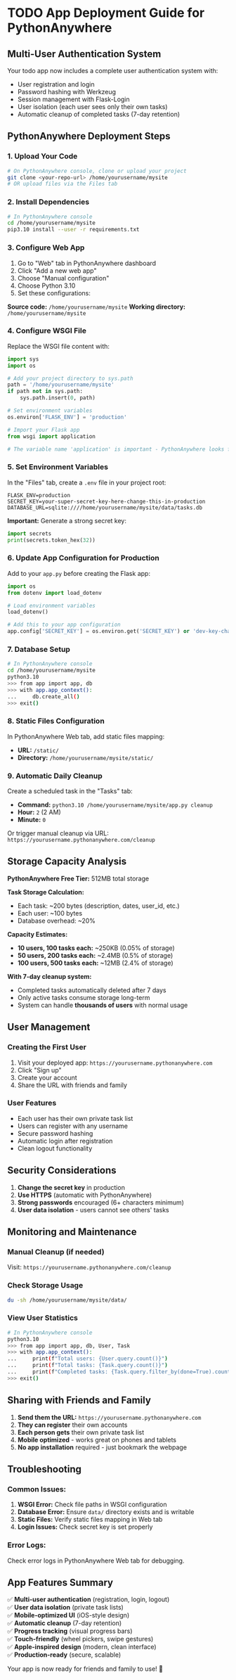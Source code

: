 # TODO App Deployment Guide for PythonAnywhere

## Multi-User Authentication System

Your todo app now includes a complete user authentication system with:
- User registration and login
- Password hashing with Werkzeug
- Session management with Flask-Login
- User isolation (each user sees only their own tasks)
- Automatic cleanup of completed tasks (7-day retention)

## PythonAnywhere Deployment Steps

### 1. Upload Your Code

```bash
# On PythonAnywhere console, clone or upload your project
git clone <your-repo-url> /home/yourusername/mysite
# OR upload files via the Files tab
```

### 2. Install Dependencies

```bash
# In PythonAnywhere console
cd /home/yourusername/mysite
pip3.10 install --user -r requirements.txt
```

### 3. Configure Web App

1. Go to "Web" tab in PythonAnywhere dashboard
2. Click "Add a new web app"
3. Choose "Manual configuration"
4. Choose Python 3.10
5. Set these configurations:

**Source code:** `/home/yourusername/mysite`
**Working directory:** `/home/yourusername/mysite`

### 4. Configure WSGI File

Replace the WSGI file content with:

```python
import sys
import os

# Add your project directory to sys.path
path = '/home/yourusername/mysite'
if path not in sys.path:
    sys.path.insert(0, path)

# Set environment variables
os.environ['FLASK_ENV'] = 'production'

# Import your Flask app
from wsgi import application

# The variable name 'application' is important - PythonAnywhere looks for it
```

### 5. Set Environment Variables

In the "Files" tab, create a `.env` file in your project root:

```
FLASK_ENV=production
SECRET_KEY=your-super-secret-key-here-change-this-in-production
DATABASE_URL=sqlite:////home/yourusername/mysite/data/tasks.db
```

**Important:** Generate a strong secret key:
```python
import secrets
print(secrets.token_hex(32))
```

### 6. Update App Configuration for Production

Add to your `app.py` before creating the Flask app:

```python
import os
from dotenv import load_dotenv

# Load environment variables
load_dotenv()

# Add this to your app configuration
app.config['SECRET_KEY'] = os.environ.get('SECRET_KEY') or 'dev-key-change-in-production'
```

### 7. Database Setup

```bash
# In PythonAnywhere console
cd /home/yourusername/mysite
python3.10
>>> from app import app, db
>>> with app.app_context():
...     db.create_all()
>>> exit()
```

### 8. Static Files Configuration

In PythonAnywhere Web tab, add static files mapping:
- **URL:** `/static/`
- **Directory:** `/home/yourusername/mysite/static/`

### 9. Automatic Daily Cleanup

Create a scheduled task in the "Tasks" tab:
- **Command:** `python3.10 /home/yourusername/mysite/app.py cleanup`
- **Hour:** `2` (2 AM)
- **Minute:** `0`

Or trigger manual cleanup via URL:
`https://yourusername.pythonanywhere.com/cleanup`

## Storage Capacity Analysis

**PythonAnywhere Free Tier:** 512MB total storage

**Task Storage Calculation:**
- Each task: ~200 bytes (description, dates, user_id, etc.)
- Each user: ~100 bytes
- Database overhead: ~20%

**Capacity Estimates:**
- **10 users, 100 tasks each:** ~250KB (0.05% of storage)
- **50 users, 200 tasks each:** ~2.4MB (0.5% of storage) 
- **100 users, 500 tasks each:** ~12MB (2.4% of storage)

**With 7-day cleanup system:**
- Completed tasks automatically deleted after 7 days
- Only active tasks consume storage long-term
- System can handle **thousands of users** with normal usage

## User Management

### Creating the First User

1. Visit your deployed app: `https://yourusername.pythonanywhere.com`
2. Click "Sign up" 
3. Create your account
4. Share the URL with friends and family

### User Features

- Each user has their own private task list
- Users can register with any username
- Secure password hashing
- Automatic login after registration
- Clean logout functionality

## Security Considerations

1. **Change the secret key** in production
2. **Use HTTPS** (automatic with PythonAnywhere)
3. **Strong passwords** encouraged (6+ characters minimum)
4. **User data isolation** - users cannot see others' tasks

## Monitoring and Maintenance

### Manual Cleanup (if needed)
Visit: `https://yourusername.pythonanywhere.com/cleanup`

### Check Storage Usage
```bash
du -sh /home/yourusername/mysite/data/
```

### View User Statistics
```bash
# In PythonAnywhere console
python3.10
>>> from app import app, db, User, Task
>>> with app.app_context():
...     print(f"Total users: {User.query.count()}")
...     print(f"Total tasks: {Task.query.count()}")
...     print(f"Completed tasks: {Task.query.filter_by(done=True).count()}")
>>> exit()
```

## Sharing with Friends and Family

1. **Send them the URL:** `https://yourusername.pythonanywhere.com`
2. **They can register** their own accounts
3. **Each person gets** their own private task list
4. **Mobile optimized** - works great on phones and tablets
5. **No app installation** required - just bookmark the webpage

## Troubleshooting

### Common Issues:

1. **WSGI Error:** Check file paths in WSGI configuration
2. **Database Error:** Ensure `data/` directory exists and is writable
3. **Static Files:** Verify static files mapping in Web tab
4. **Login Issues:** Check secret key is set properly

### Error Logs:
Check error logs in PythonAnywhere Web tab for debugging.

## App Features Summary

✅ **Multi-user authentication** (registration, login, logout)  
✅ **User data isolation** (private task lists)  
✅ **Mobile-optimized UI** (iOS-style design)  
✅ **Automatic cleanup** (7-day retention)  
✅ **Progress tracking** (visual progress bars)  
✅ **Touch-friendly** (wheel pickers, swipe gestures)  
✅ **Apple-inspired design** (modern, clean interface)  
✅ **Production-ready** (secure, scalable)  

Your app is now ready for friends and family to use! 🎉
